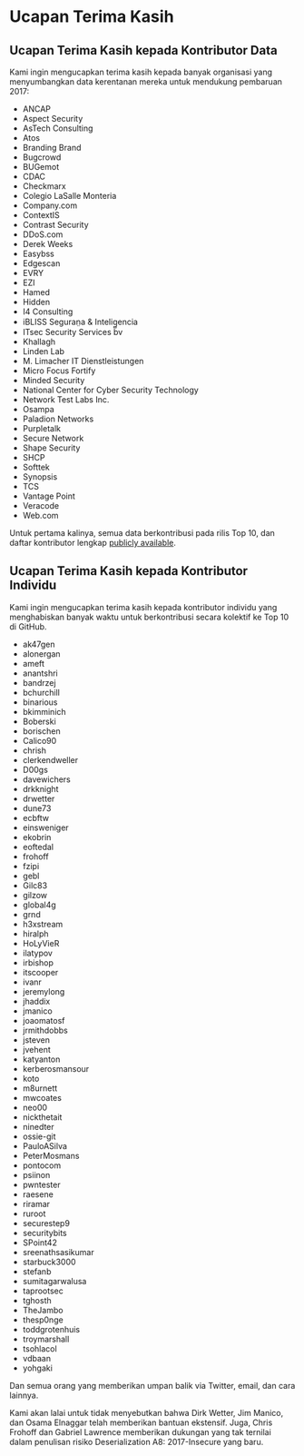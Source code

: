 # Ucapan Terima Kasih

## Ucapan Terima Kasih kepada Kontributor Data

Kami ingin mengucapkan terima kasih kepada banyak organisasi yang menyumbangkan data kerentanan mereka untuk mendukung pembaruan 2017:

- ANCAP
- Aspect Security
- AsTech Consulting
- Atos
- Branding Brand
- Bugcrowd
- BUGemot
- CDAC
- Checkmarx
- Colegio LaSalle Monteria
- Company.com
- ContextIS
- Contrast Security
- DDoS.com
- Derek Weeks
- Easybss
- Edgescan
- EVRY
- EZI
- Hamed
- Hidden
- I4 Consulting
- iBLISS Seguran̤a & Intelig̻encia
- ITsec Security Services bv
- Khallagh
- Linden Lab
- M. Limacher IT Dienstleistungen
- Micro Focus Fortify
- Minded Security
- National Center for Cyber Security Technology
- Network Test Labs Inc.
- Osampa
- Paladion Networks
- Purpletalk
- Secure Network
- Shape Security
- SHCP
- Softtek
- Synopsis
- TCS
- Vantage Point
- Veracode
- Web.com

Untuk pertama kalinya, semua data berkontribusi pada rilis Top 10, dan daftar kontributor lengkap [publicly available](https://github.com/OWASP/Top10/tree/master/2017/datacall/submissions).

## Ucapan Terima Kasih kepada Kontributor Individu

Kami ingin mengucapkan terima kasih kepada kontributor individu yang menghabiskan banyak waktu untuk berkontribusi secara kolektif ke Top 10 di GitHub.

- ak47gen
- alonergan
- ameft
- anantshri
- bandrzej
- bchurchill
- binarious
- bkimminich
- Boberski
- borischen
- Calico90
- chrish
- clerkendweller
- D00gs
- davewichers
- drkknight
- drwetter
- dune73
- ecbftw
- einsweniger
- ekobrin
- eoftedal
- frohoff
- fzipi
- gebl
- Gilc83
- gilzow
- global4g
- grnd
- h3xstream
- hiralph
- HoLyVieR
- ilatypov
- irbishop
- itscooper
- ivanr
- jeremylong
- jhaddix
- jmanico
- joaomatosf
- jrmithdobbs
- jsteven
- jvehent
- katyanton
- kerberosmansour
- koto
- m8urnett
- mwcoates
- neo00
- nickthetait
- ninedter
- ossie-git
- PauloASilva
- PeterMosmans
- pontocom
- psiinon
- pwntester
- raesene
- riramar
- ruroot
- securestep9
- securitybits
- SPoint42
- sreenathsasikumar
- starbuck3000
- stefanb
- sumitagarwalusa
- taprootsec
- tghosth
- TheJambo
- thesp0nge
- toddgrotenhuis
- troymarshall
- tsohlacol
- vdbaan
- yohgaki

Dan semua orang yang memberikan umpan balik via Twitter, email, dan cara lainnya.

Kami akan lalai untuk tidak menyebutkan bahwa Dirk Wetter, Jim Manico, dan Osama Elnaggar telah memberikan bantuan ekstensif. Juga, Chris Frohoff dan Gabriel Lawrence memberikan dukungan yang tak ternilai dalam penulisan risiko Deserialization A8: 2017-Insecure yang baru.
